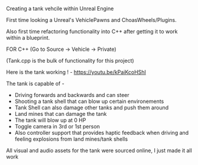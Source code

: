 Creating a tank vehcile within Unreal Engine

First time looking a Unreal's VehiclePawns and ChoasWheels/Plugins.

Also first time refactoring functionality into C++ after getting it to work within a blueprint.


FOR C++ (Go to Source -> Vehicle -> Private)

(Tank.cpp is the bulk of functionality for this project)




Here is the tank working ! - https://youtu.be/kPaiKcoHShI


The tank is capable of -

- Driving forwards and backwards and can steer
- Shooting a tank shell that can blow up certain environements
- Tank Shell can also damage other tanks and push them around
- Land mines that can damage the tank
- The tank will blow up at 0 HP
- Toggle camera in 3rd or 1st person
- Also controller support that provides haptic feedback when driving and feeling explosions from land mines/tank shells

All visual and audio assets for the tank were sourced online, I just made it all work
